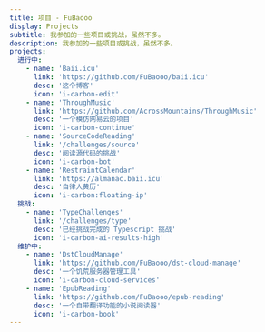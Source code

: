 ```yaml
---
title: 项目 - FuBaooo
display: Projects
subtitle: 我参加的一些项目或挑战，虽然不多。
description: 我参加的一些项目或挑战，虽然不多。
projects:
  进行中:
    - name: 'Baii.icu'
      link: 'https://github.com/FuBaooo/baii.icu'
      desc: '这个博客'
      icon: 'i-carbon-edit'
    - name: 'ThroughMusic'
      link: 'https://github.com/AcrossMountains/ThroughMusic'
      desc: '一个模仿网易云的项目'
      icon: 'i-carbon-continue'
    - name: 'SourceCodeReading'
      link: '/challenges/source'
      desc: '阅读源代码的挑战'
      icon: 'i-carbon-bot'
    - name: 'RestraintCalendar'
      link: 'https://almanac.baii.icu'
      desc: '自律人黄历'
      icon: 'i-carbon:floating-ip'
  挑战:
    - name: 'TypeChallenges'
      link: '/challenges/type'
      desc: '已经挑战完成的 Typescript 挑战'
      icon: 'i-carbon-ai-results-high'
  维护中:
    - name: 'DstCloudManage'
      link: 'https://github.com/FuBaooo/dst-cloud-manage'
      desc: '一个饥荒服务器管理工具'
      icon: 'i-carbon-cloud-services'
    - name: 'EpubReading'
      link: 'https://github.com/FuBaooo/epub-reading'
      desc: '一个自带翻译功能的小说阅读器'
      icon: 'i-carbon-book'
---
```


<list-projects :projects="frontmatter.projects"></list-projects>
